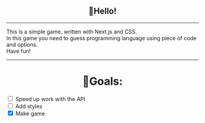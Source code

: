 **<h2 style="text-align: center">👋Hello!</h2>**
<hr/>
This is a simple game, written with Next.js and CSS.<br/>
In this game you need to guess programming language using piece of code and options.<br/>
Have fun!
<hr/>
<h1 style="text-align: center">🎯Goals:</h1>
<input type="checkbox" id="scales" name="speed_up_api">
<label for="speed_up_api">Speed up work with the API</label><br/>
<input type="checkbox" id="scales" name="styles">
<label for="styles">Add styles</label><br/>
<input type="checkbox" id="scales" name="make_game" checked>
<label for="make_game">Make game</label>